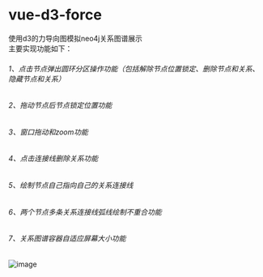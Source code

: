 # vue-d3-force
  使用d3的力导向图模拟neo4j关系图谱展示<br>
  主要实现功能如下：<br>
###### 1、点击节点弹出圆环分区操作功能（包括解除节点位置锁定、删除节点和关系、隐藏节点和关系）<br>
###### 2、拖动节点后节点锁定位置功能<br>
###### 3、窗口拖动和zoom功能<br>
###### 4、点击连接线删除关系功能<br>
###### 5、绘制节点自己指向自己的关系连接线<br>
###### 6、两个节点多条关系连接线弧线绘制不重合功能<br>
###### 7、关系图谱容器自适应屏幕大小功能<br>
![image](https://github.com/zhaoluo123/vue-d3-force/blob/master/%E5%9B%BE%E7%89%87%E8%AF%B4%E6%98%8E/graph1.gif)
